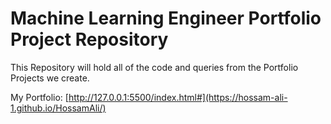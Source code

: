 # Machine Learning Engineer Portfolio Project Repository

This Repository will hold all of the code and queries from the Portfolio Projects we create.

My Portfolio: [http://127.0.0.1:5500/index.html#](https://hossam-ali-1.github.io/HossamAli/)
